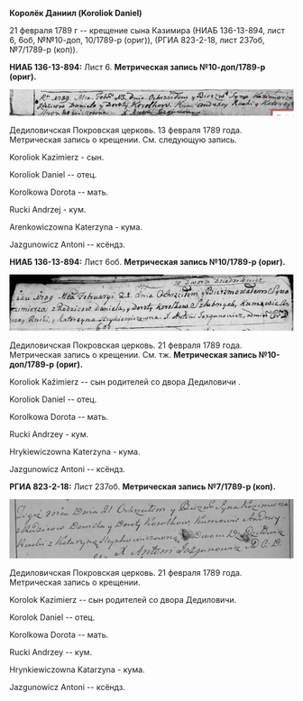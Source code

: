 **Королёк Даниил (Koroliok Daniel)**

21 февраля 1789 г -- крещение сына Казимира (НИАБ 136-13-894, лист 6,
6об, №№10-доп, 10/1789-р (ориг)), (РГИА 823-2-18, лист 237об, №7/1789-р
(коп)).

**НИАБ 136-13-894:** Лист 6. **Метрическая запись №10-доп/1789-р
(ориг).**

![](./media/2a7e51c13c1fcacdc65d24550fbfd3eb43f4f5d5.png)

Дедиловичская Покровская церковь. 13 февраля 1789 года. Метрическая
запись о крещении. См. следующую запись.

Koroliok Kazimierz - сын.

Koroliok Daniel -- отец.

Korolkowa Dorota -- мать.

Rucki Andrzej - кум.

Arenkowiczowna Katerzyna - кума.

Jazgunowicz Antoni -- ксёндз.

**НИАБ 136-13-894:** Лист 6об. **Метрическая запись №10/1789-р (ориг).**

![](./media/7c9447df06b788fc2900d6ea9cab13a76ffbc908.png)

Дедиловичская Покровская церковь. 21 февраля 1789 года. Метрическая
запись о крещении. См. тж. **Метрическая запись №10-доп/1789-р (ориг).**

Koroliok Kaźimierz -- сын родителей со двора Дедиловичи .

Koroliok Daniel -- отец.

Korolkowa Dorota -- мать.

Rucki Andrzey - кум.

Hrykiewiczowna Katerzyna - кума.

Jazgunowicz Antoni -- ксёндз.

**РГИА 823-2-18:** Лист 237об. **Метрическая запись №7/1789-р (коп).**

![](./media/32dccc15d8009cfa7bb4a3de49e16195571cfa88.png)

Дедиловичская Покровская церковь. 21 февраля 1789 года. Метрическая
запись о крещении.

Korolok Kazimierz -- сын родителей со двора Дедиловичи.

Korolok Daniel -- отец.

Korolkowa Dorota -- мать.

Rucki Andrzey -- кум.

Hrynkiewiczowna Katarzyna - кума.

Jazgunowicz Antoni -- ксёндз.
